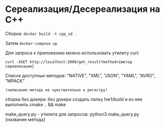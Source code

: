 # Сереализация/Десереализация на C++

Сборка:
``
    docker build -t cpp_sd .
``

Затем
``
    docker-compose up
``

Для запроса к приложению можно использовать утилиту curl:
    
    curl -XGET http://localhost:2000/get_result?method={метод сериализации}

Список доступных методов: "NATIVE", "XML", "JSON", "YAML", "AVRO", "MPACK"

``
!написание метода не чувствительно к регистру!
``

сборка без докера: без докера создать папку hw1/build и из нее выполнить cmake .. && make

make_query.py - утилита для запросов: python3 make_query.py {название метода}
